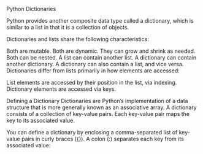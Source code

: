 Python Dictionaries

Python provides another composite data type called a dictionary, which is similar to a list in that it is a collection of objects.

Dictionaries and lists share the following characteristics:

Both are mutable.
Both are dynamic. They can grow and shrink as needed.
Both can be nested. A list can contain another list. A dictionary can contain another dictionary. A dictionary can also contain a list, and vice versa.
Dictionaries differ from lists primarily in how elements are accessed:

List elements are accessed by their position in the list, via indexing.
Dictionary elements are accessed via keys.

Defining a Dictionary
Dictionaries are Python’s implementation of a data structure that is more generally known as an associative array. A dictionary consists of a collection of key-value pairs. Each key-value pair maps the key to its associated value.

You can define a dictionary by enclosing a comma-separated list of key-value pairs in curly braces ({}). A colon (:) separates each key from its associated value:
